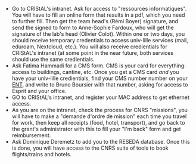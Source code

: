 * Go to CRIStAL's intranet. Ask for access to "ressources informatiques". You will have to fill an online form that results in a pdf, which you need to further fill. Then get the team head's (Rémi Boyer) signature, and send the signed to form to Anne-Sophie Fardoux, who will get the signature of the lab's head (Olivier Colot). Within one or two days, you should receive temporary credentials to access univ-lille services (mail, eduroam, Nextcloud, etc.). You will also receive credientials for CRIStAL's intranet (at some point in the near future, both services should use the same credientials.
* Ask Fatima Hammadi for a CMS form. CMS is your card for everything: access to buildings, cantine, etc. Once you get a CMS card *and* you have your univ-lille credientials, find your CMS number number on your [ENT](ent.univ-lille.fr), and write to Bruno Boursier with that number, asking for access to Esprit and your office.
* GO to CRIStAL's intranet, and register your MAC address to get ethernet access.
* As you are on the intranet, check the process for CNRS "missions", you will have to make a "demande d'ordre de mission" each time you travel for work, then keep all receipts (food, hotel, transport), and go back to the grant's administrator with this to fill your "I'm back" form and get reimbursement.
* Ask Dominique Deremetz to add you to the RESEDA database. Once this is done, you will have access to the CNRS suite of tools to book flights/trains and hotels.
